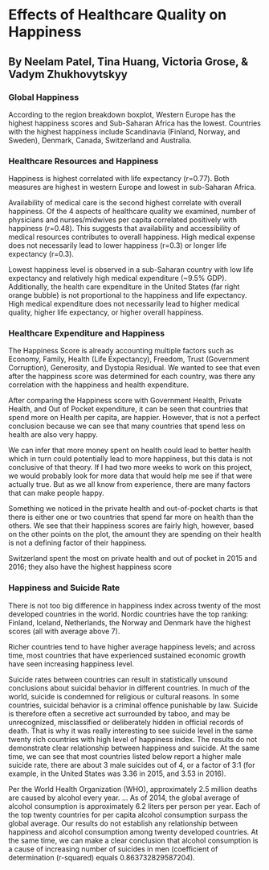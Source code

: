 # Effects of Healthcare Quality on Happiness
## By Neelam Patel, Tina Huang, Victoria Grose, & Vadym Zhukhovytskyy

### Global Happiness
According to the region breakdown boxplot, Western Europe has the highest happiness scores and Sub-Saharan Africa has the lowest. Countries with the highest happiness include Scandinavia (Finland, Norway, and Sweden), Denmark, Canada, Switzerland and Australia.

### Healthcare Resources and Happiness
Happiness is highest correlated with life expectancy (r=0.77). Both measures are highest in western Europe and lowest in sub-Saharan Africa.

Availability of medical care is the second highest correlate with overall happiness. Of the 4 aspects of healthcare quality we examined, number of physicians and nurses/midwives per capita correlated positively with happiness (r=0.48). This suggests that availability and accessibility of medical resources contributes to overall happiness. High medical expense does not necessarily lead to lower happiness (r=0.3) or longer life expectancy (r=0.3).

Lowest happiness level is observed in a sub-Saharan country with low life expectancy and relatively high medical expenditure (~9.5% GDP). Additionally, the health care expenditure in the United States (far right orange bubble) is not proportional to the happiness and life expectancy. High medical expenditure does not necessarily lead to higher medical quality, higher life expectancy, or higher overall happiness.

### Healthcare Expenditure and Happiness

The Happiness Score is already accounting multiple factors such as Economy, Family, Health (Life Expectancy), Freedom, Trust (Government Corruption), Generosity, and Dystopia Residual.  We wanted to see that even after the happiness score was determined for each country, was there any correlation with the happiness and health expenditure. 

After comparing the Happiness score with Government Health, Private Health, and Out of Pocket expenditure, it can be seen that countries that spend more on Health per capita, are happier. However, that is not a perfect conclusion because we can see that many countries that spend less on health are also very happy. 

We can infer that more money spent on health could lead to better health which in turn could potentially lead to more happiness, but this data is not conclusive of that theory. If I had two more weeks to work on this project, we would probably look for more data that would help me see if that were actually true. But as we all know from experience, there are many factors that can make people happy. 

Something we noticed in the private health and out-of-pocket charts is that there is either one or two countries that spend far more on health than the others. We see that their happiness scores are fairly high, however, based on the other points on the plot, the amount they are spending on their health is not a defining factor of their happiness.

Switzerland spent the most on private health and out of pocket in 2015 and 2016; they also have the highest happiness score


### Happiness and Suicide Rate

There is not too big difference in happiness index across twenty of the most developed countries in the world. Nordic countries have the top ranking: Finland, Iceland, Netherlands, the Norway and Denmark have the highest scores (all with average above 7).

Richer countries tend to have higher average happiness levels; and across time, most countries that have experienced sustained economic growth have seen increasing happiness level.

Suicide rates between countries can result in statistically unsound conclusions about suicidal behavior in different countries. In much of the world, suicide is condemned for religious or cultural reasons. In some countries, suicidal behavior is a criminal offence punishable by law. Suicide is therefore often a secretive act surrounded by taboo, and may be unrecognized, misclassified or deliberately hidden in official records of death. That is why it was really interesting to see suicide level in the same twenty rich countries with high level of happiness index. The results do not demonstrate clear relationship between happiness and suicide. At the same time, we can see that most countries listed below report a higher male suicide rate, there are about 3 male suicides out of 4, or a factor of 3:1 (for example, in the United States was 3.36 in 2015, and 3.53 in 2016). 

Per the World Health Organization (WHO), approximately 2.5 million deaths are caused by alcohol every year. ... As of 2014, the global average of alcohol consumption is approximately 6.2 liters per person per year. Each of the top twenty countries for per capita alcohol consumption surpass the global average. Our results do not establish any relationship between happiness and alcohol consumption among twenty developed countries. At the same time, we can make a clear conclusion that alcohol consumption is a cause of increasing number of suicides in men (coefficient of determination (r-squared) equals 0.863732829587204).

